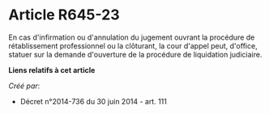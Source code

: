 # Article R645-23

En cas d'infirmation ou d'annulation du jugement ouvrant la procédure de rétablissement professionnel ou la clôturant, la
cour d'appel peut, d'office, statuer sur la demande d'ouverture de la procédure de liquidation judiciaire.

**Liens relatifs à cet article**

_Créé par_:

  - Décret n°2014-736 du 30 juin 2014 - art. 111
